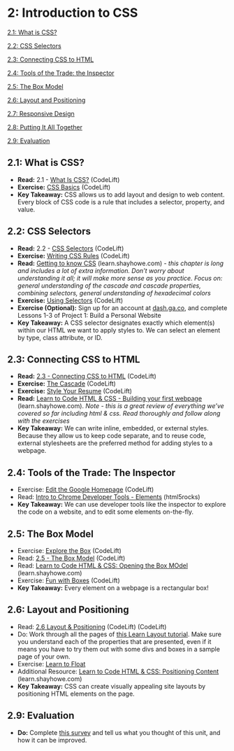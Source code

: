 2: Introduction to CSS
=========================

[2.1: What is CSS?](#21-what-is-css)

[2.2: CSS Selectors](#22-css-selectors)

[2.3: Connecting CSS to HTML](#23-connecting-css-to-html)

[2.4: Tools of the Trade: the Inspector](#24-tools-of-the-trade-the-inspector)

[2.5: The Box Model](#25-the-box-model)

[2.6: Layout and Positioning](#26-layout-and-positioning)

[2.7: Responsive Design](#27-responsive-design)

[2.8: Putting It All Together](28-putting-it-all-together)

[2.9: Evaluation](#29-evaluation)

<a id="21-what-is-css">2.1: What is CSS?</a>
---------------------

+ **Read:** 2.1 - [What Is CSS?](https://docs.google.com/presentation/d/1UmVNXSSO0FxLJ6DC4fLp56OCwSzc4DIp3Q-ejfN9JHQ/edit?usp=sharing) (CodeLift)
+ **Exercise:** [CSS Basics](https://docs.google.com/document/d/1JgqYbczJ02v1g0UuU0UvpDICe_QuskctVcg2T-ARGeM/edit?usp=sharing) (CodeLift)
+ **Key Takeaway:** CSS allows us to add layout and design to web content. Every block of CSS code is a rule that includes a selector, property, and value.


<a id="22-css-selectors">2.2: CSS Selectors</a>
-----------------------

+ **Read:** 2.2 - [CSS Selectors](https://docs.google.com/presentation/d/1EWfq-iPtlZqVwO216aBQxb-mGXZRyCNPHdZX3QlKP3c/edit?usp=sharing) (CodeLift)
+ **Exercise:** [Writing CSS Rules](https://docs.google.com/document/d/1a-vesHzBzcTi09pknUbOF58rDj_zCxKe-gfCcGUbJ2U/edit?usp=sharing) (CodeLift)
+ **Read:** [Getting to know CSS](http://learn.shayhowe.com/html-css/getting-to-know-css/) (learn.shayhowe.com) - *this chapter is long and includes a lot of extra information. Don’t worry about understanding it all; it will make more sense as you practice. Focus on: general understanding of the cascade and cascade properties, combining selectors, general understanding of hexadecimal colors*
+ **Exercise:** [Using Selectors](https://docs.google.com/document/d/1NNZFQqjOTkyY5fNM75uRyxJ06-kGMOwxOS8dPpheBzk/edit?usp=sharing) (CodeLift)
+ **Exercise (Optional):** Sign up for an account at [dash.ga.co](http://dash.ga.co), and complete Lessons 1-3 of Project 1: Build a Personal Website
+ **Key Takeaway:** A CSS selector designates exactly which element(s) within our HTML we want to apply styles to. We can select an element by type, class attribute, or ID.

<a id="23-connecting-css-to-html">2.3: Connecting CSS to HTML</a>
-----------------------------

+ **Read:** [2.3 - Connecting CSS to HTML](https://docs.google.com/presentation/d/1y_GgtmZXzYgzCvK6d8W9M-lVQHTNTlLRoeVTo7qZ5KY/edit?usp=sharing) (CodeLift)
+ **Exercise:** [The Cascade](https://docs.google.com/document/d/1B9kDcb8sWqswjdsLEOrY8t_NxieNPSddudXf9SU9YIs/edit?usp=sharing) (CodeLift)
+ **Exercise:** [Style Your Resume](https://docs.google.com/document/d/1-S1xew4NjWkpUIPKLVhB6zzkXwh-lWLSujlny0LcpfM/edit?usp=sharing) (CodeLift)
+ **Read:** [Learn to Code HTML & CSS - Building your first webpage](http://learn.shayhowe.com/html-css/building-your-first-web-page/) (learn.shayhowe.com). *Note - this is a great review of everything we’ve covered so far including html & css. Read thoroughly and follow along with the exercises*
+ **Key Takeaway:** We can write inline, embedded, or external styles. Because they allow us to keep code separate, and to reuse code, external stylesheets are the preferred method for adding styles to a webpage.

<a id="24-tools-of-the-trade-the-inspector">2.4: Tools of the Trade: The Inspector</a>
-----------------------------

+ Exercise: [Edit the Google Homepage](https://docs.google.com/document/d/19aAZhXVEd8PhiCskDDd3qCxz30ZYF9r25aqTPVtpazY/edit?usp=sharing) (CodeLift)
+ Read: [Intro to Chrome Developer Tools - Elements](http://www.html5rocks.com/en/tutorials/developertools/part1/#toc-elements) (html5rocks)
+ **Key Takeaway:** We can use developer tools like the inspector to explore the code on a website, and to edit some elements on-the-fly.

<a id="25-the-box-model">2.5: The Box Model</a>
-----------------------------

+ Exercise: [Explore the Box](https://docs.google.com/document/d/1-nE47KMHblpdi1ImZjGtfTUfRfmamq5p035ncvADnRg/edit?usp=sharing) (CodeLift)
+ Read: [2.5 - The Box Model](https://docs.google.com/presentation/d/1PwhRZuf6Jo6KUSZuGiT4SKx0Fj9uZOZAtLgCLWJSi28/edit?usp=sharing) (CodeLift)
+ Read: [Learn to Code HTML & CSS: Opening the Box MOdel](http://learn.shayhowe.com/html-css/opening-the-box-model/) (learn.shayhowe.com)
+ Exercise: [Fun with Boxes](https://docs.google.com/document/d/1rj2XTaAYQbukWzKfEPHDtkPWWcvTbya71YmB63II59k/edit?usp=sharing) (CodeLift)
+ **Key Takeaway:** Every element on a webpage is a rectangular box!

<a id="26-layout-and-positioning">2.6: Layout and Positioning</a>
-----------------------------

+ Read: [2.6 Layout & Positioning](https://docs.google.com/presentation/d/1glNoJ0GwwNQbXDEjB23jpSGuGGawBEM5SdidAM0Txh4/edit?usp=sharing) (CodeLift) (CodeLift)
+ Do: Work through all the pages of [this Learn Layout tutorial](http://learnlayout.com/index.html). Make sure you understand each of the properties that are presented, even if it means you have to try them out with some divs and boxes in a sample page of your own.
+ Exercise: [Learn to Float](https://docs.google.com/document/d/1lWCW-WYj4QAu5B-6fuqrkay7sNBadoiJvsgniMdwoz8/edit?usp=sharing)
+ Additional Resource: [Learn to Code HTML & CSS: Positioning Content](http://learn.shayhowe.com/html-css/positioning-content/) (learn.shayhowe.com)
+ **Key Takeaway:** CSS can create visually appealing site layouts by positioning HTML elements on the page.

<a id="29-evaluation">2.9: Evaluation</a>
---------------------------------------

+ **Do:** Complete [this survey](https://docs.google.com/forms/d/1R6enRyko-VglHyP-roIz10AtwvRJBfpIwTrEPVY1MKg/viewform) and tell us what you thought of this unit, and how it can be improved.
